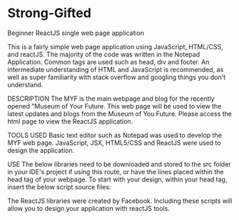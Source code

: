 # Strong-Gifted
Beginner ReactJS single web page application 

This is a fairly simple web page application using JavaScript, HTML/CSS, and reactJS.
The majority of the code was written in the Notepad Application. Common tags are used such as head, div and footer.
An intermediate understanding of HTML and JavaScript is recommended,  as well as super familiarity with stack overflow and googling things you don't understand.
 
DESCRIPTION
The MYF is the main webpage and blog for the recently opened "Museum of Your Future.
This web page will be used to view the latest updates and blogs from 
the Museum of You Future. Please access the html page to view the ReactJS application.

TOOLS USED
Basic text editor such as Notepad was used to develop the MYF web page. 
JavaScript, JSX, HTML5/CSS and ReactJS were used to design the application.

USE
The below libraries need to be downloaded and stored to the src folder in your IDE's project if using this route, 
or have the lines placed within the head tag of your webpage. To start with your design, within your head tag, insert the below script source files:
 
<script src="https://unpkg.com/react@16.1.1/umd/react.development.js"></script>
<script src="https://unpkg.com/react-dom@16.1.1/umd/react-dom.development.js"></script>
<script src="https://unpkg.com/babel-standalone@6/babel.min.js"></script>

The ReactJS libraries were created by Facebook. Including these scripts will allow you to design your application with reactJS tools.



